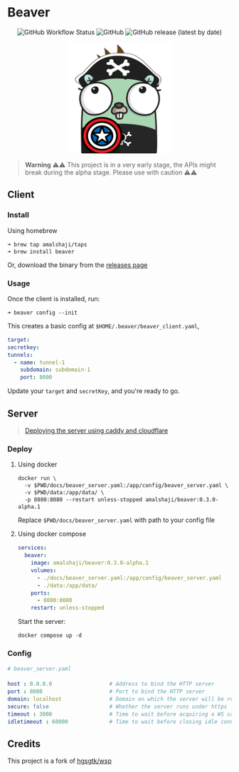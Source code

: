 # Beaver

<p align="center">
    <img alt="GitHub Workflow Status" src="https://img.shields.io/github/actions/workflow/status/amalshaji/beaver/unit-tests.yml">
    <img alt="GitHub" src="https://img.shields.io/github/license/amalshaji/beaver">
    <img alt="GitHub release (latest by date)" src="https://img.shields.io/github/v/release/amalshaji/beaver">
</p>

<p align="center">
    <img src="docs/beaver.png" height="250px">
</p>

> **Warning**
> ⚠️⚠️ This project is in a very early stage, the APIs might break during the alpha stage. Please use with caution ⚠️⚠️

## Client

### Install

Using homebrew

```shell
➜ brew tap amalshaji/taps
➜ brew install beaver
```

Or, download the binary from the [releases page](https://github.com/amalshaji/beaver/releases)

### Usage

Once the client is installed, run:

```shell
➜ beaver config --init
```

This creates a basic config at `$HOME/.beaver/beaver_client.yaml`,

```yaml
target: 
secretkey: 
tunnels:
  - name: tunnel-1
    subdomain: subdomain-1
    port: 8000
```

Update your `target` and `secretKey`, and you're ready to go.

## Server

> [Deploying the server using caddy and cloudflare](https://github.com/amalshaji/beaver/wiki/Deploying-the-server-using-caddy)

### Deploy

1. Using docker

    ```shell
    docker run \
      -v $PWD/docs/beaver_server.yaml:/app/config/beaver_server.yaml \
      -v $PWD/data:/app/data/ \
      -p 8080:8080 --restart unless-stopped amalshaji/beaver:0.3.0-alpha.1
    ```

    Replace `$PWD/docs/beaver_server.yaml` with path to your config file

1. Using docker compose

    ```yaml
    services:
      beaver:
        image: amalshaji/beaver:0.3.0-alpha.1
        volumes:
          - ./docs/beaver_server.yaml:/app/config/beaver_server.yaml
          - ./data:/app/data/
        ports:
          - 8080:8080
        restart: unless-stopped
    ```

    Start the server:

    ```shell
    docker compose up -d
    ```

### Config

```yaml
# beaver_server.yaml

host : 0.0.0.0                  # Address to bind the HTTP server
port : 8080                     # Port to bind the HTTP server
domain: localhost               # Domain on which the server will be running (eg: tunnel.example.com)            
secure: false                   # Whether the server runs under https
timeout : 3000                  # Time to wait before acquiring a WS connection to forward the request (milliseconds)
idletimeout : 60000             # Time to wait before closing idle connection when there is enough idle connections (milliseconds)
```

## Credits

This project is a fork of [hgsgtk/wsp](https://github.com/hgsgtk/wsp)
